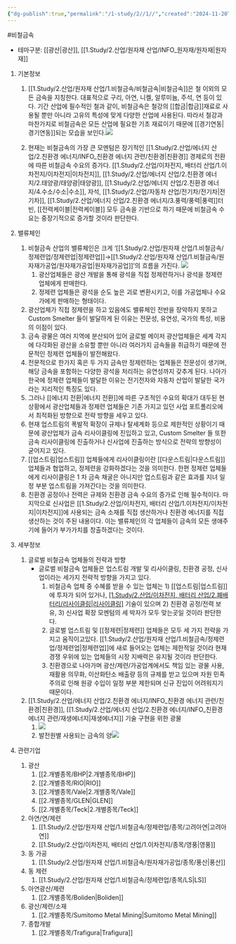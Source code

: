```yaml
---
{"dg-publish":true,"permalink":"/1-study/2//1//","created":"2024-11-20T21:02:28.593+09:00","updated":"2025-06-26T13:21:40.084+09:00"}
---
```


#비철금속 


- 테마구분: [[광산\|광산]], [[1.Study/2.산업/원자재 산업/INFO_원자재/원자재\|원자재]]

1. 기본정보
	1. [[1.Study/2.산업/원자재 산업/1.비철금속/비철금속\|비철금속]]은 철 이외의 모든 금속을 지칭한다. 대표적으로 구리, 아연, 니켈, 알루미늄, 주석, 연 등이 있다. 기간 산업에 필수적인 철과 같이, 비철금속은 철강의 [[합금\|합금]]재료로 사용될 뿐만 아니라 고유의 특성에 맞게 다양한 산업에 사용된다. 따라서 철강과 마찬가지로 비철금속은 모든 산업에 필요한 기초 재료이기 때문에 [[경기연동\|경기연동]]되는 모습을 보인다.![](https://i.imgur.com/IS0kTI0.png)

	2. 현재는 비철금속의 가장 큰 모멘텀은 장기적인 [[1.Study/2.산업/에너지 산업/2.친환경 에너지/INFO_친환경 에너지 관련/친환경\|친환경]] 경제로의 전환에 따른 비철금속 수요의 증가다. [[1.Study/2.산업/이차전지, 배터리 산업/1.이차전지/이차전지\|이차전지]], [[1.Study/2.산업/에너지 산업/2.친환경 에너지/2.태양광/태양광\|태양광]], [[1.Study/2.산업/에너지 산업/2.친환경 에너지/4.수소/수소\|수소]], 자석, [[1.Study/2.산업/자동차 산업/전기차/전기차\|전기차]], [[1.Study/2.산업/에너지 산업/2.친환경 에너지/3.풍력/풍력\|풍력]]터빈, [[전력케이블\|전력케이블]] 모두 금속을 기반으로 하기 때문에 비철금속 수요는 중장기적으로 증가할 것이라 판단한다.

2. 밸류체인
	1. 비철금속 산업의 밸류체인은 크게 ‘[[1.Study/2.산업/원자재 산업/1.비철금속/정제련업/정제련업\|정제련업]]→[[1.Study/2.산업/원자재 산업/1.비철금속/원자재가공업/원자재가공업\|원자재가공업]]’의 흐름을 가진다. ![](https://i.imgur.com/3SdUMUH.png)
		1. 광산업체들은 광산 개발을 통해 광석을 직접 정제련하거나 광석을 정제련 업체에게 판매한다. 
		2. 정제련 업체들은 광석을 순도 높은 괴로 변환시키고, 이를 가공업체나 수요가에게 판매하는 형태이다.
	2. 광산업체가 직접 정제련을 하고 있음에도 밸류체인 전반을 장악하지 못하고 Custom Smelter 들이 발달하게 된 이유는 전문성, 유연성, 국가의 특성, 비용의 이점이 있다. 
	3. 금속 광물은 여러 지역에 분산되어 있어 글로벌 메이저 광산업체들은 세계 각지에 다각화된 광산을 소유할 뿐만 아니라 여러가지 금속들을 취급하기 때문에 전문적인 정제련 업체들이 발전해왔다. 
	4. 전문적으로 한가지 혹은 두 가지 금속만 정제련하는 업체들은 전문성이 생기며, 해당 금속을 포함하는 다양한 광석을 처리하는 유연성까지 갖추게 된다. 나아가 한국에 정제련 업체들이 발달한 이유는 전기전자와 자동차 산업이 발달한 국가라는 지리적인 특징도 있다.
	5. 그러나 [[에너지 전환\|에너지 전환]]에 따른 구조적인 수요의 확대가 대두된 현 상황에서 광산업체들과 정제련 업체들은 기존 가지고 있던 사업 포트폴리오에서 최적화된 방향으로 전략 방향을 세우고 있다. 
	6. 현재 업스트림의 폭발적 확장이 규제나 탈세계화 등으로 제한적인 상황이기 때문에 광산업체가 금속 리사이클링에 진입하고 있고, Custom Smelter 들 또한 금속 리사이클링에 진출하거나 신사업에 진출하는 방식으로 전략의 방향성이 굳어지고 있다.
	7. [[업스트림\|업스트림]] 업체들에게 리사이클링이란 [[다운스트림\|다운스트림]] 업체들과 협업하고, 정제련을 강화하겠다는 것을 의미한다. 한편 정제련 업체들에게 리사이클링은 1 차 금속 채굴은 아니지만 업스트림과 같은 효과를 지녀 일정 부분 업스트림을 가져간다는 것을 의미한다. 
	8. 친환경 공정이나 전력은 규제와 친환경 금속 수요의 증가로 인해 필수적이다. 마지막으로 신사업은 [[1.Study/2.산업/이차전지, 배터리 산업/1.이차전지/이차전지\|이차전지]]에 사용되는 금속 소재를 직접 생산하거나 친환경 에너지를 직접 생산하는 것이 주된 내용이다. 이는 밸류체인의 각 업체들이 금속의 모든 생애주기에 들어가 부가가치를 창출하겠다는 것이다.


3. 세부정보
	1. 글로벌 비철금속 업체들의 전략과 방향 
		* 글로벌 비철금속 업체들은 업스트림 개발 및 리사이클링, 친환경 공정, 신사업이라는 세가지 전략적 방향을 가지고 있다.
			1. 비철금속 업체 중 수혜를 받을 수 있는 업체는 1) [[업스트림\|업스트림]]에 투자가 되어 있거나, [[1.Study/2.산업/이차전지, 배터리 산업/2.폐배터리/리사이클링\|리사이클링]](도시광산) 기술이 있으며 2) 친환경 공정/전력 보유, 3) 신사업 확장 모멘텀의 세 박자가 모두 맞는곳일 것이라 판단한다. 
			2. 글로벌 업스트림 및 [[정제련\|정제련]] 업체들은 모두 세 가지 전략을 가지고 움직이고있다. [[1.Study/2.산업/원자재 산업/1.비철금속/정제련업/정제련업\|정제련업]]에 새로 들어오는 업체는 제한적일 것이라 현재 경쟁 우위에 있는 업체들의 시장 지배력은 유지될 것이라 판단한다. 
			3.  친환경으로 나아가며 광산/제련/가공업계에서도 책임 있는 광물 사용, 재활용 의무화, 이산화탄소 배출량 등의 규제를 받고 있으며 자원 민족주의로 인해 원광 수입이 일정 부분 제한되며 신규 진입이 어려워지기 때문이다.
	2. [[1.Study/2.산업/에너지 산업/2.친환경 에너지/INFO_친환경 에너지 관련/친환경\|친환경]], [[1.Study/2.산업/에너지 산업/2.친환경 에너지/INFO_친환경 에너지 관련/재생에너지\|재생에너지]] 기술 구현을 위한 광물
		1. ![](https://i.imgur.com/vXQPAhQ.png)
		2. 발전원별 사용되는 금속의 양![](https://i.imgur.com/aa35SDy.png)


4. 관련기업
	1. 광산
		1. [[2.개별종목/BHP\|2.개별종목/BHP]]
		2. [[2.개별종목/RIO\|RIO]]
		3. [[2.개별종목/Vale\|2.개별종목/Vale]]
		4. [[2.개별종목/GLEN\|GLEN]]
		5. [[2.개별종목/Teck\|2.개별종목/Teck]]
	2. 아연/연/제련
		1. [[1.Study/2.산업/원자재 산업/1.비철금속/정제련업/종목/고려아연\|고려아연]]
		2. [[1.Study/2.산업/이차전지, 배터리 산업/1.이차전지/종목/영풍\|영풍]]
	3. 동 가공
		1. [[1.Study/2.산업/원자재 산업/1.비철금속/원자재가공업/종목/풍산\|풍산]]
	4. 동 제련
		1. [[1.Study/2.산업/원자재 산업/1.비철금속/정제련업/종목/LS\|LS]]
	5. 아연광산/제련
		1. [[2.개별종목/Boliden\|Boliden]]
	6. 광산/제련/소재
		1. [[2.개별종목/Sumitomo Metal Mining\|Sumitomo Metal Mining]]
	7. 종합개발
		1. [[2.개별종목/Trafigura\|Trafigura]]

